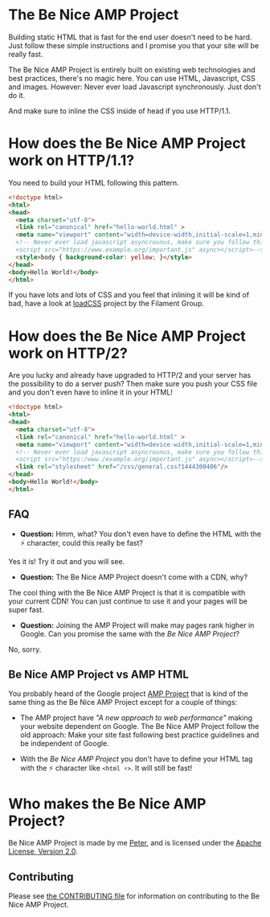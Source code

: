 # The Be Nice AMP Project

Building static HTML that is fast for the end user doesn't need to be hard. Just follow these simple instructions and I promise you that your site will be really fast.

The Be Nice AMP Project is entirely built on existing web technologies and best practices, there's no magic here. You can use HTML, Javascript, CSS and images. However: Never ever load Javascript synchronously. Just don't do it.

And make sure to inline the CSS inside of head if you use HTTP/1.1.

# How does the Be Nice AMP Project work on HTTP/1.1?

You need to build your HTML following this pattern.

```html
<!doctype html>
<html>
<head>
  <meta charset="utf-8">
  <link rel="canonical" href="hello-world.html" >
  <meta name="viewport" content="width=device-width,initial-scale=1,minimum-scale=1,maximum-scale=1,user-scalable=no,minimal-ui">
  <!-- Never ever load javascript asyncrounus, make sure you follow this pattern:
  <script src="https://www.example.org/important.js" async></script>-->
  <style>body { background-color: yellow; }</style>
</head>
<body>Hello World!</body>
</html>
```

If you have lots and lots of CSS and you feel that inlining it will be kind of bad, have a look at [loadCSS](https://github.com/filamentgroup/loadCSS) project by the Filament Group.

# How does the Be Nice AMP Project work on HTTP/2?
Are you lucky and already have upgraded to HTTP/2 and your server has the possibility to do a server push? Then make sure you push your CSS file and you don't even have to inline it in your HTML!

```html
<!doctype html>
<html>
<head>
  <meta charset="utf-8">
  <link rel="canonical" href="hello-world.html" >
  <meta name="viewport" content="width=device-width,initial-scale=1,minimum-scale=1,maximum-scale=1,user-scalable=no,minimal-ui">
  <!-- Never ever load javascript asyncrounus, make sure you follow this pattern:
  <script src="https:/www./example.org/important.js" async></script>-->
  <link rel="stylesheet" href="/css/general.css?1444300406"/>
</head>
<body>Hello World!</body>
</html>
```

## FAQ

 * **Question:** Hmm, what? You don't even have to define the HTML with the ⚡ character, could this really be fast?

 Yes it is! Try it out and you will see.

 * **Question:** The Be Nice AMP Project doesn't come with a CDN, why?

 The cool thing with the Be Nice AMP Project is that it is compatible with your current CDN! You can just continue to use it and your pages will be super fast.

 * **Question:** Joining the AMP Project will make may pages rank higher in Google. Can you promise the same with the *Be Nice AMP Project*? 
 
  No, sorry.

## Be Nice AMP Project vs AMP HTML
You probably heard of the Google project [AMP Project](https://github.com/ampproject/amphtml) that is kind of the same thing as the Be Nice AMP Project except for a couple of things:

* The AMP project have *"A new approach to web performance"* making your website dependent on Google. The Be Nice AMP Project follow the old approach: Make your site fast following best practice guidelines and be independent of Google.

* With the *Be Nice AMP Project* you don't have to define your HTML tag with the ⚡ character like ```<html ⚡>```. It will still be fast!

# Who makes the Be Nice AMP Project?

Be Nice AMP Project is made by me [Peter](https://www.peterhedenskog.com), and is licensed
under the [Apache License, Version 2.0](LICENSE).

## Contributing

Please see [the CONTRIBUTING file](CONTRIBUTING.md) for information on contributing to the Be Nice AMP Project.
